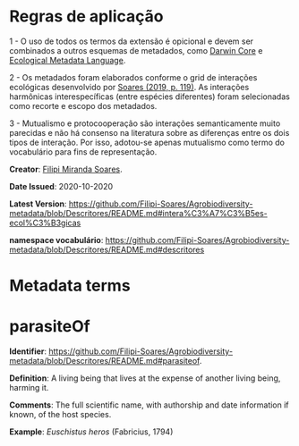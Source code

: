 # Regras de aplicação
1 - O uso de todos os termos da extensão é opicional e devem ser combinados a outros esquemas de metadados, como <a href="https://dwc.tdwg.org">Darwin Core</a> e <a href="https://eml.ecoinformatics.org">Ecological Metadata Language</a>.

2 - Os metadados foram elaborados conforme o grid de interações ecológicas desenvolvido por <a href="https://www.doi.org/10.13140/RG.2.2.14404.45446">Soares (2019, p. 119)</a>. As interações harmônicas interespecíficas (entre espécies diferentes) foram selecionadas como recorte e escopo dos metadados.

3 - Mutualismo e protocooperação são interações semanticamente muito parecidas e não há consenso na literatura sobre as diferenças entre os dois tipos de interação. Por isso, adotou-se apenas mutualismo como termo do vocabulário para fins de representação. 

<b>Creator</b>: <a href="http://lattes.cnpq.br/1290270601346793">Filipi Miranda Soares</a>.

<b>Date Issued</b>: 2020-10-2020

<b>Latest Version</b>: https://github.com/Filipi-Soares/Agrobiodiversity-metadata/blob/Descritores/README.md#intera%C3%A7%C3%B5es-ecol%C3%B3gicas

<b>namespace vocabulário</b>: https://github.com/Filipi-Soares/Agrobiodiversity-metadata/blob/Descritores/README.md#descritores

# Metadata terms

# parasiteOf
<b>Identifier</b>: https://github.com/Filipi-Soares/Agrobiodiversity-metadata/blob/Descritores/README.md#parasiteof.

<b>Definition</b>: A living being that lives at the expense of another living being, harming it.

<b>Comments</b>: The full scientific name, with authorship and date information if known, of the host species.

<b>Example</b>: <i>Euschistus heros</i> (Fabricius, 1794)
